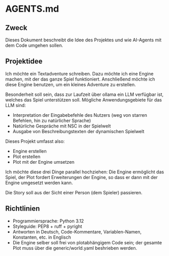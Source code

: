 # AGENTS.md

## Zweck
Dieses Dokument beschreibt die Idee des Projektes und wie AI-Agents mit dem Code umgehen sollen.


## Projektidee
Ich möchte ein Textadventure schreiben. Dazu möchte ich eine Engine machen, mit der das ganze Spiel funktioniert. Anschließend möchte ich diese Engine benutzen, um ein kleines Adventure zu erstellen.

Besonderheit soll sein, dass zur Laufzeit über ollama ein LLM verfügbar ist, welches das Spiel unterstützen soll. Mögliche Anwendungsgebiete für das LLM sind:
- Interpretation der Eingabebefehle des Nutzers (weg von starren Befehlen, hin zu natürlicher Sprache)
- Natürliche Gespräche mit NSC in der Spielwelt
- Ausgabe von Beschreibungstexten der dynamischen Spielwelt

Dieses Projekt umfasst also:
- Engine erstellen
- Plot erstellen
- Plot mit der Engine umsetzen

Ich möchte diese drei Dinge parallel hochziehen: Die Engine ermöglicht das Spiel, der Plot fordert Erweiterungen der Engine, so dass er dann mit der Engine umgesetzt werden kann.

Die Story soll aus der Sicht einer Person (dem Spieler) passieren.


## Richtlinien
- Programmiersprache: Python 3.12
- Styleguide: PEP8 + ruff + pyright
- Antworten in Deutsch, Code-Kommentare, Variablen-Namen, Konstanten, etc. in Englisch
- Die Engine selber soll frei von plotabhängigem Code sein; der gesamte Plot muss über die generic/world.yaml beshrieben werden. 
